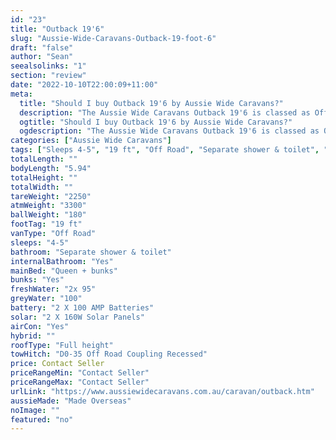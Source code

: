 ```yaml
---
id: "23"
title: "Outback 19'6"
slug: "Aussie-Wide-Caravans-Outback-19-foot-6"
draft: "false"
author: "Sean"
seealsolinks: "1"
section: "review"
date: "2022-10-10T22:00:09+11:00"
meta:
  title: "Should I buy Outback 19'6 by Aussie Wide Caravans?"
  description: "The Aussie Wide Caravans Outback 19'6 is classed as Off Road, and sleeps 4-5 people. It is Made Overseas and comes in at 19 ft. It generally has Separate shower & toilet."
  ogtitle: "Should I buy Outback 19'6 by Aussie Wide Caravans?"
  ogdescription: "The Aussie Wide Caravans Outback 19'6 is classed as Off Road, and sleeps 4-5 people. It is Made Overseas and comes in at 19 ft. It generally has Separate shower & toilet."
categories: ["Aussie Wide Caravans"]
tags: ["Sleeps 4-5", "19 ft", "Off Road", "Separate shower & toilet", "Full height", "Price Unknown", "Made Overseas"]
totalLength: ""
bodyLength: "5.94"
totalHeight: ""
totalWidth: ""
tareWeight: "2250"
atmWeight: "3300"
ballWeight: "180"
footTag: "19 ft"
vanType: "Off Road"
sleeps: "4-5"
bathroom: "Separate shower & toilet"
internalBathroom: "Yes"
mainBed: "Queen + bunks"
bunks: "Yes"
freshWater: "2x 95"
greyWater: "100"
battery: "2 X 100 AMP Batteries"
solar: "2 X 160W Solar Panels"
airCon: "Yes"
hybrid: ""
roofType: "Full height"
towHitch: "D0-35 Off Road Coupling Recessed"
price: Contact Seller
priceRangeMin: "Contact Seller"
priceRangeMax: "Contact Seller"
urlLink: "https://www.aussiewidecaravans.com.au/caravan/outback.htm"
aussieMade: "Made Overseas"
noImage: ""
featured: "no"
---
```

